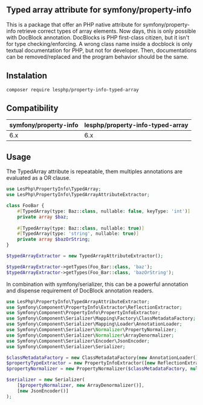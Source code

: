 ## Typed array attribute for symfony/property-info

This is a package that offer an PHP native attribute for symfony/property-info retrieve correct types of array elements.
Now days, this is only possible with DocBlock annotation. DocBlocks is PHP first-class citizen, but it isn't for type checking/enforcing.
A wrong class name inside a docblock is only textual documentation for PHP, but not for developer. Then, documentations can be removed/replaced and
the program behavior should be the same.

## Instalation

```
composer require lesphp/property-info-typed-array
```

## Compatibility

| symfony/property-info | lesphp/property-info-typed-array |
|-----------------------|----------------------------------|
| 6.x                   | 6.x                              |

## Usage

The TypedArray attribute is repeatable, them multiples annotations are evaluated as a OR clause.

```php
use LesPhp\PropertyInfo\TypedArray;
use LesPhp\PropertyInfo\TypedArrayAttributeExtractor;

class FooBar {
    #[TypedArray(type: Baz::class, nullable: false, keyType: 'int')]
    private array $baz;
    
    #[TypedArray(type: Baz::class, nullable: true)]
    #[TypedArray(type: 'string', nullable: true)]
    private array $bazOrString;
}

$typedArrayExtractor = new TypedArrayAttributeExtractor();

$typedArrayExtractor->getTypes(Foo_Bar::class, 'baz');
$typedArrayExtractor->getTypes(Foo_Bar::class, 'bazOrString');
```

In combination with symfony/serializer, this can be a powerful annotation and dispense requirement of DocBlock annotation readers.

```php
use LesPhp\PropertyInfo\TypedArrayAttributeExtractor;
use Symfony\Component\PropertyInfo\Extractor\ReflectionExtractor;
use Symfony\Component\PropertyInfo\PropertyInfoExtractor;
use Symfony\Component\Serializer\Mapping\Factory\ClassMetadataFactory;
use Symfony\Component\Serializer\Mapping\Loader\AnnotationLoader;
use Symfony\Component\Serializer\Normalizer\PropertyNormalizer;
use Symfony\Component\Serializer\Normalizer\ArrayDenormalizer;
use Symfony\Component\Serializer\Encoder\JsonEncoder;
use Symfony\Component\Serializer\Serializer;

$classMetadataFactory = new ClassMetadataFactory(new AnnotationLoader());
$propertyTypeExtractor = new PropertyInfoExtractor([new ReflectionExtractor()], [new TypedArrayAttributeExtractor()]);
$propertyNormalizer = new PropertyNormalizer($classMetadataFactory, null, $propertyTypeExtractor);

$serializer = new Serializer(
    [$propertyNormalizer, new ArrayDenormalizer()],
    [new JsonEncoder()]
);
```